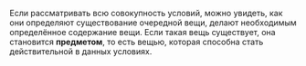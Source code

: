 Если рассматривать всю совокупность условий, можно увидеть, как они определяют существование очередной вещи, делают необходимым определённое содержание вещи. Если такая вещь существует, она становится **предметом**, то есть вещью, которая способна стать действительной в данных условиях.